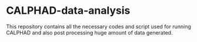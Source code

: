 # CALPHAD-data-analysis
This repository contains all the necessary codes and script used for running CALPHAD and also post processing huge amount of data generated.
